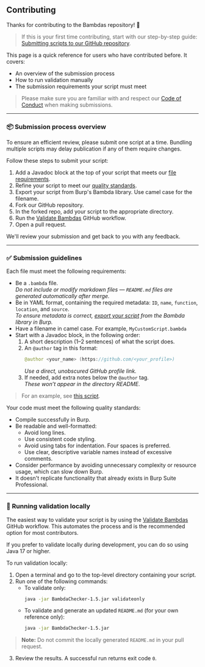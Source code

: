## Contributing

Thanks for contributing to the Bambdas repository! 🚀

> If this is your first time contributing, start with our step-by-step guide: [Submitting scripts to our GitHub repository](https://portswigger.net/burp/documentation/desktop/extend-burp/bambdas/creating/contribute-scripts).

This page is a quick reference for users who have contributed before. It covers:

- An overview of the submission process  
- How to run validation manually  
- The submission requirements your script must meet

> Please make sure you are familiar with and respect our [Code of Conduct](https://github.com/PortSwigger/bambdas/blob/main/CODE_OF_CONDUCT.md) when making submissions.

---

### 📦 Submission process overview

To ensure an efficient review, please submit one script at a time. Bundling multiple scripts may delay publication if any of them require changes.

Follow these steps to submit your script:

1. Add a Javadoc block at the top of your script that meets our [file requirements](https://github.com/PortSwigger/bambdas/blob/main/CONTRIBUTING.md#submission-guidelines).
2. Refine your script to meet our [quality standards](https://github.com/PortSwigger/bambdas/blob/main/CONTRIBUTING.md#submission-guidelines).
3. Export your script from Burp's Bambda library. Use camel case for the filename.
4. Fork our GitHub repository.
5. In the forked repo, add your script to the appropriate directory.
6. Run the [Validate Bambdas](https://github.com/PortSwigger/bambdas/actions/workflows/bambda-checker-validate-only.yml) GitHub workflow.
7. Open a pull request.

We'll review your submission and get back to you with any feedback.

---

### ✅ Submission guidelines

Each file must meet the following requirements:

- Be a `.bambda` file.  
  _Do not include or modify markdown files — `README.md` files are generated automatically after merge._
- Be in YAML format, containing the required metadata: `ID`, `name`, `function`, `location`, and `source`.  
  _To ensure metadata is correct, [export your script](https://portswigger.net/burp/documentation/desktop/extend-burp/bambdas/managing#exporting-scripts) from the Bambda library in Burp._
- Have a filename in camel case. For example, `MyCustomScript.bambda`
- Start with a Javadoc block, in the following order:
  1. A short description (1–2 sentences) of what the script does.
  2. An `@author` tag in this format:
     ```java
     @author <your_name> (https://github.com/<your_profile>)
     ```
     _Use a direct, unobscured GitHub profile link._
  3. If needed, add extra notes below the `@author` tag.  
     _These won’t appear in the directory README._
     
> For an example, see [this script](https://github.com/PortSwigger/bambdas/blob/main/Filter/Proxy/HTTP/FilterOnCookieValue.bambda).

Your code must meet the following quality standards:

- Compile successfully in Burp.
- Be readable and well-formatted:
  - Avoid long lines.
  - Use consistent code styling.
  - Avoid using tabs for indentation. Four spaces is preferred.
  - Use clear, descriptive variable names instead of excessive comments.
- Consider performance by avoiding unnecessary complexity or resource usage, which can slow down Burp.
- It doesn't replicate functionality that already exists in Burp Suite Professional.

---

### 🧪 Running validation locally

The easiest way to validate your script is by using the [Validate Bambdas](https://github.com/PortSwigger/bambdas/actions/workflows/bambda-checker-validate-only.yml) GitHub workflow. This automates the process and is the recommended option for most contributors.

If you prefer to validate locally during development, you can do so using Java 17 or higher.

To run validation locally:

1. Open a terminal and go to the top-level directory containing your script.
2. Run one of the following commands:
   - To validate only:  
     ```bash
     java -jar BambdaChecker-1.5.jar validateonly
     ```
   - To validate and generate an updated `README.md` (for your own reference only):  
     ```bash
     java -jar BambdaChecker-1.5.jar
     ```

> **Note:** Do not commit the locally generated `README.md` in your pull request.

3. Review the results. A successful run returns exit code `0`.
